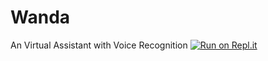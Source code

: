 # Wanda
An Virtual Assistant with Voice Recognition
[![Run on Repl.it](https://repl.it/badge/github/Dragfist7800/Wanda)](https://repl.it/github/Dragfist7800/Wanda)